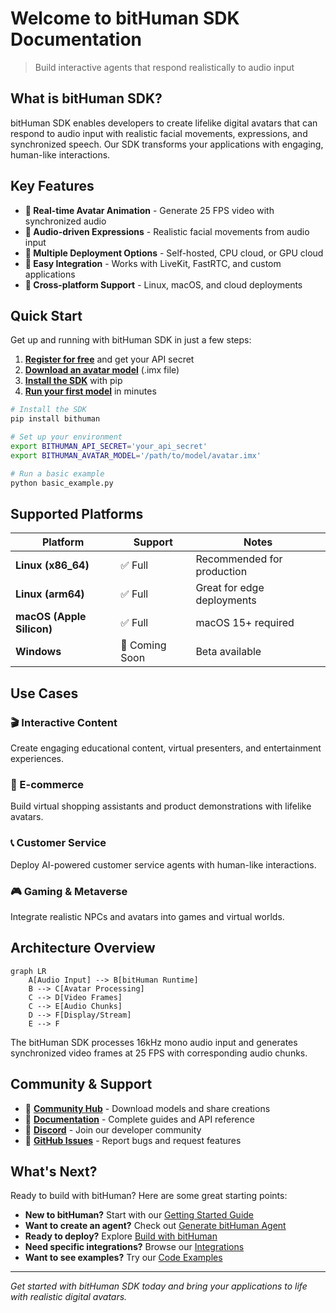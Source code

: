# Welcome to bitHuman SDK Documentation

> Build interactive agents that respond realistically to audio input

## What is bitHuman SDK?

bitHuman SDK enables developers to create lifelike digital avatars that can respond to audio input with realistic facial movements, expressions, and synchronized speech. Our SDK transforms your applications with engaging, human-like interactions.

## Key Features

- **🎯 Real-time Avatar Animation** - Generate 25 FPS video with synchronized audio
- **🎤 Audio-driven Expressions** - Realistic facial movements from audio input
- **🚀 Multiple Deployment Options** - Self-hosted, CPU cloud, or GPU cloud
- **🔌 Easy Integration** - Works with LiveKit, FastRTC, and custom applications
- **📱 Cross-platform Support** - Linux, macOS, and cloud deployments

## Quick Start

Get up and running with bitHuman SDK in just a few steps:

1. **[Register for free](https://console.bithuman.io)** and get your API secret
2. **[Download an avatar model](https://console.bithuman.io/#community)** (.imx file)
3. **[Install the SDK](getting-started/installation.md)** with pip
4. **[Run your first model](getting-started/first-model.md)** in minutes

```bash
# Install the SDK
pip install bithuman

# Set up your environment
export BITHUMAN_API_SECRET='your_api_secret'
export BITHUMAN_AVATAR_MODEL='/path/to/model/avatar.imx'

# Run a basic example
python basic_example.py
```

## Supported Platforms

| Platform | Support | Notes |
|----------|---------|-------|
| **Linux (x86_64)** | ✅ Full | Recommended for production |
| **Linux (arm64)** | ✅ Full | Great for edge deployments |
| **macOS (Apple Silicon)** | ✅ Full | macOS 15+ required |
| **Windows** | 🔄 Coming Soon | Beta available |

## Use Cases

### 🎬 Interactive Content
Create engaging educational content, virtual presenters, and entertainment experiences.

### 🛒 E-commerce
Build virtual shopping assistants and product demonstrations with lifelike avatars.

### 📞 Customer Service
Deploy AI-powered customer service agents with human-like interactions.

### 🎮 Gaming & Metaverse
Integrate realistic NPCs and avatars into games and virtual worlds.

## Architecture Overview

```mermaid
graph LR
    A[Audio Input] --> B[bitHuman Runtime]
    B --> C[Avatar Processing]
    C --> D[Video Frames]
    C --> E[Audio Chunks]
    D --> F[Display/Stream]
    E --> F
```

The bitHuman SDK processes 16kHz mono audio input and generates synchronized video frames at 25 FPS with corresponding audio chunks.

## Community & Support

- 🌟 **[Community Hub](https://console.bithuman.io/#community)** - Download models and share creations
- 📖 **[Documentation](/)** - Complete guides and API reference
- 💬 **[Discord](https://discord.gg/bithuman)** - Join our developer community
- 🐛 **[GitHub Issues](https://github.com/bithuman-io/sdk-examples-python/issues)** - Report bugs and request features

## What's Next?

Ready to build with bitHuman? Here are some great starting points:

- **New to bitHuman?** Start with our [Getting Started Guide](getting-started/overview.md)
- **Want to create an agent?** Check out [Generate bitHuman Agent](generate-agent/prompt-guidelines.md)
- **Ready to deploy?** Explore [Build with bitHuman](build/self-hosted.md)
- **Need specific integrations?** Browse our [Integrations](integrations/livekit.md)
- **Want to see examples?** Try our [Code Examples](examples/voice-driven-audio.md)

---

*Get started with bitHuman SDK today and bring your applications to life with realistic digital avatars.*
